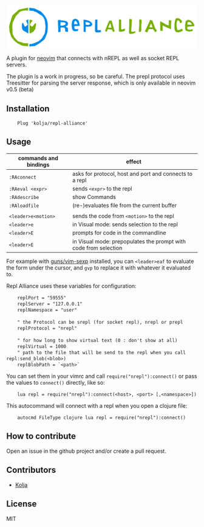 <img src="./repl-alliance.svg">

A plugin for [neovim](https://neovim.io/) that connects with nREPL as well as socket REPL servers.

The plugin is a work in progress, so be careful.
The prepl protocol uses Treesitter for parsing the server response, which is only available in neovim v0.5 (beta)

## Installation

```vim
    Plug 'kolja/repl-alliance'
```

## Usage

| commands and bindings  | effect                                                           |
| ---                    | ---                                                              |
| `:RAconnect`           | asks for protocol, host and port and connects to a repl          |
| `:RAeval <expr>`       | sends `<expr>` to the repl                                       |
| `:RAdescribe`          | show Commands                                                    |
| `:RAloadfile`          | (re-)evaluates file from the current buffer                      |
|                        |                                                                  |
| `<leader>e<motion>`    | sends the code from `<motion>` to the repl                       |
| `<leader>e`            | in Visual mode: sends selection to the repl                      |
| `<leader>E`            | prompts for code in the commandline                              |
| `<leader>E`            | in Visual mode: prepopulates the prompt with code from selection |

For example with [guns/vim-sexp](https://github.com/guns/vim-sexp) installed, you can
`<leader>eaf` to evaluate the form under the cursor, and `gvp` to replace it with whatever it evaluated to.

Repl Alliance uses these variables for configuration:

```vim
    replPort = "59555"
    replServer = "127.0.0.1"
    replNamespace = "user"

    " the Protocol can be srepl (for socket repl), nrepl or prepl
    replProtocol = "nrepl"

    " for how long to show virtual text (0 : don't show at all)
    replVirtual = 1000
    " path to the file that will be send to the repl when you call repl:send_blob(<blob>)
    replBlobPath = `<path>`
```

You can set them in your vimrc and call `require("nrepl"):connect()` or pass the values to `connect()` directly, like so:

```vim
    lua repl = require("nrepl"):connect(<host>, <port> [,<namespace>])
```
This autocommand will connect with a repl when you open a clojure file:

```vim
    autocmd FileType clojure lua repl = require("nrepl"):connect()
```

## How to contribute

Open an issue in the github project and/or create a pull request.

## Contributors

- [Kolja](https://twitter.com/01k)

## License

MIT
